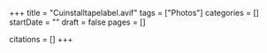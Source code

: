 +++
title = "Cuinstalltapelabel.avif"
tags = ["Photos"]
categories = []
startDate = ""
draft = false
pages = []

citations = []
+++
